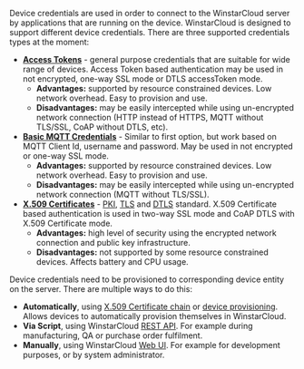 
Device credentials are used in order to connect to the WinstarCloud server by applications that are running on the device.
WinstarCloud is designed to support different device credentials. There are three supported credentials types at the moment:

 - [**Access Tokens**](/docs/{{docsPrefix}}user-guide/access-token/) - general purpose credentials that are suitable for wide range of devices. 
 Access Token based authentication may be used in not encrypted, one-way SSL mode or DTLS accessToken mode.
   - **Advantages:** supported by resource constrained devices. Low network overhead. Easy to provision and use.
   - **Disadvantages:** may be easily intercepted while using un-encrypted network connection (HTTP instead of HTTPS, MQTT without TLS/SSL, CoAP without DTLS, etc).
 - [**Basic MQTT Credentials**](/docs/{{docsPrefix}}user-guide/basic-mqtt/) - Similar to first option, but work based on MQTT Client Id, username and password. May be used in not encrypted or one-way SSL mode.
   - **Advantages:** supported by resource constrained devices. Low network overhead. Easy to provision and use.
   - **Disadvantages:** may be easily intercepted while using un-encrypted network connection (MQTT without TLS/SSL).   
 - [**X.509 Certificates**](/docs/{{docsPrefix}}user-guide/certificates/) - [PKI](https://en.wikipedia.org/wiki/Public_key_infrastructure), [TLS](https://en.wikipedia.org/wiki/Transport_Layer_Security) and [DTLS](https://en.wikipedia.org/wiki/Datagram_Transport_Layer_Security) standard. 
 X.509 Certificate based authentication is used in two-way SSL mode and CoAP DTLS with X.509 Certificate mode.
   - **Advantages:** high level of security using the encrypted network connection and public key infrastructure.
   - **Disadvantages:** not supported by some resource constrained devices. Affects battery and CPU usage.

Device credentials need to be provisioned to corresponding device entity on the server. There are multiple ways to do this:

 - **Automatically**, using [X.509 Certificate chain](/docs/user-guide/certificates/) or [device provisioning](/docs/{{docsPrefix}}user-guide/device-provisioning/). Allows devices to automatically provision themselves in WinstarCloud.
 - **Via Script**, using WinstarCloud [REST API](/docs/{{docsPrefix}}reference/rest-api/). For example during manufacturing, QA or purchase order fulfilment.
 - **Manually**, using WinstarCloud [Web UI](/docs/{{docsPrefix}}user-guide/ui/devices/#manage-device-credentials). For example for development purposes, or by system administrator.


